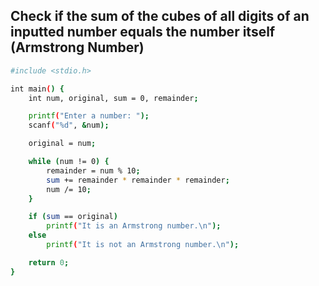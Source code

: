 ## Check if the sum of the cubes of all digits of an inputted number equals the number itself (Armstrong Number)

```bash
#include <stdio.h>

int main() {
    int num, original, sum = 0, remainder;

    printf("Enter a number: ");
    scanf("%d", &num);

    original = num;

    while (num != 0) {
        remainder = num % 10;
        sum += remainder * remainder * remainder;
        num /= 10;
    }

    if (sum == original)
        printf("It is an Armstrong number.\n");
    else
        printf("It is not an Armstrong number.\n");

    return 0;
}
```
